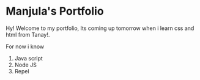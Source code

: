 # Manjula's Portfolio

Hy! Welcome to my portfolio, Its coming up tomorrow when i learn css and html  from Tanay!.

For now i know
1. Java script
1. Node JS
1. Repel